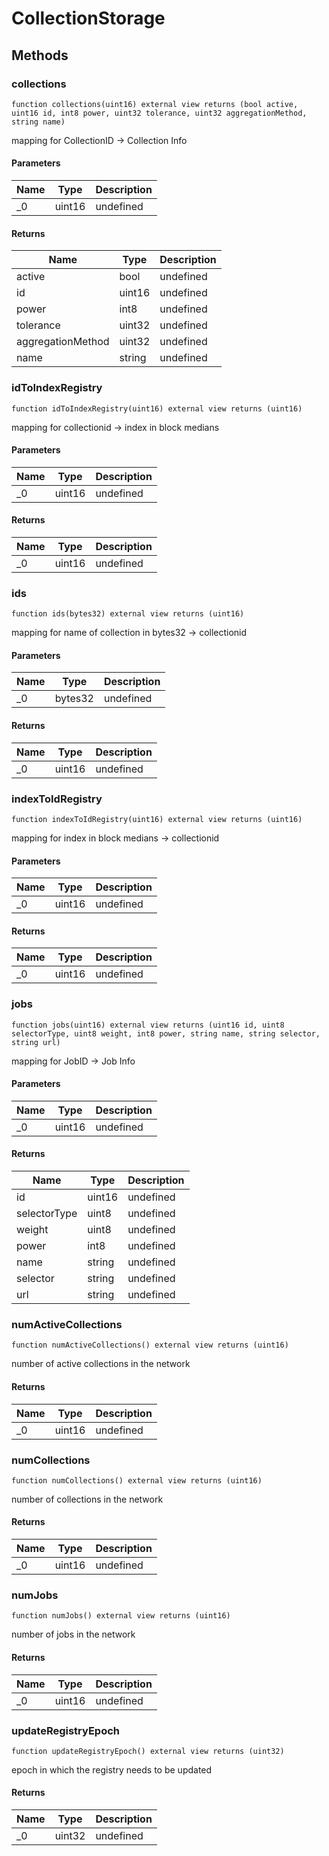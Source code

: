 # CollectionStorage









## Methods

### collections

```solidity
function collections(uint16) external view returns (bool active, uint16 id, int8 power, uint32 tolerance, uint32 aggregationMethod, string name)
```

mapping for CollectionID -&gt; Collection Info



#### Parameters

| Name | Type | Description |
|---|---|---|
| _0 | uint16 | undefined

#### Returns

| Name | Type | Description |
|---|---|---|
| active | bool | undefined
| id | uint16 | undefined
| power | int8 | undefined
| tolerance | uint32 | undefined
| aggregationMethod | uint32 | undefined
| name | string | undefined

### idToIndexRegistry

```solidity
function idToIndexRegistry(uint16) external view returns (uint16)
```

mapping for collectionid -&gt; index in block medians



#### Parameters

| Name | Type | Description |
|---|---|---|
| _0 | uint16 | undefined

#### Returns

| Name | Type | Description |
|---|---|---|
| _0 | uint16 | undefined

### ids

```solidity
function ids(bytes32) external view returns (uint16)
```

mapping for name of collection in bytes32 -&gt; collectionid



#### Parameters

| Name | Type | Description |
|---|---|---|
| _0 | bytes32 | undefined

#### Returns

| Name | Type | Description |
|---|---|---|
| _0 | uint16 | undefined

### indexToIdRegistry

```solidity
function indexToIdRegistry(uint16) external view returns (uint16)
```

mapping for index in block medians -&gt; collectionid



#### Parameters

| Name | Type | Description |
|---|---|---|
| _0 | uint16 | undefined

#### Returns

| Name | Type | Description |
|---|---|---|
| _0 | uint16 | undefined

### jobs

```solidity
function jobs(uint16) external view returns (uint16 id, uint8 selectorType, uint8 weight, int8 power, string name, string selector, string url)
```

mapping for JobID -&gt; Job Info



#### Parameters

| Name | Type | Description |
|---|---|---|
| _0 | uint16 | undefined

#### Returns

| Name | Type | Description |
|---|---|---|
| id | uint16 | undefined
| selectorType | uint8 | undefined
| weight | uint8 | undefined
| power | int8 | undefined
| name | string | undefined
| selector | string | undefined
| url | string | undefined

### numActiveCollections

```solidity
function numActiveCollections() external view returns (uint16)
```

number of active collections in the network




#### Returns

| Name | Type | Description |
|---|---|---|
| _0 | uint16 | undefined

### numCollections

```solidity
function numCollections() external view returns (uint16)
```

number of collections in the network




#### Returns

| Name | Type | Description |
|---|---|---|
| _0 | uint16 | undefined

### numJobs

```solidity
function numJobs() external view returns (uint16)
```

number of jobs in the network




#### Returns

| Name | Type | Description |
|---|---|---|
| _0 | uint16 | undefined

### updateRegistryEpoch

```solidity
function updateRegistryEpoch() external view returns (uint32)
```

epoch in which the registry needs to be updated




#### Returns

| Name | Type | Description |
|---|---|---|
| _0 | uint32 | undefined




